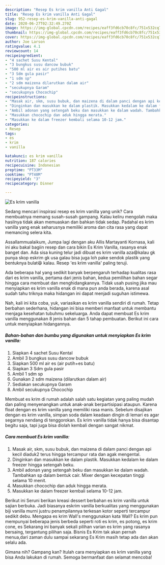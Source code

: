 ```yaml
---
description: "Resep Es krim vanilla Anti Gagal"
title: "Resep Es krim vanilla Anti Gagal"
slug: 952-resep-es-krim-vanilla-anti-gagal
date: 2020-06-27T02:32:49.270Z
image: https://img-global.cpcdn.com/recipes/eaff3fd6cb70c8fc/751x532cq70/es-krim-vanilla-foto-resep-utama.jpg
thumbnail: https://img-global.cpcdn.com/recipes/eaff3fd6cb70c8fc/751x532cq70/es-krim-vanilla-foto-resep-utama.jpg
cover: https://img-global.cpcdn.com/recipes/eaff3fd6cb70c8fc/751x532cq70/es-krim-vanilla-foto-resep-utama.jpg
author: Joe Larson
ratingvalue: 4.1
reviewcount: 14
recipeingredient:
- "4 sachet Susu Kental"
- "3 bungkus susu dancow bubuk"
- "500 ml air es air putihes batu"
- "3 Sdm gula pasir"
- "1 sdm sp"
- "2 sdm maizena dilarutkan dalam air"
- "secukupnya Garam"
- "secukupnya Chocochip"
recipeinstructions:
- "Masak air, skm, susu bubuk, dan maizena di dalam panci dengan api kecil diaduk2 terus hingga tercampur rata dan agak mengental."
- "Dinginkan dan masukkan ke dalam plastik. Masukkan kedalam ke dalam freezer hingga setengah beku."
- "Ambil adonan yang setengah beku dan masukkan ke dalam wadah. Tambahkan sp dalam bentuk cair. Mixer dengan kecepatan tinggi selama 10 menit."
- "Masukkan chocochip dan aduk hingga merata."
- "Masukkan ke dalam freezer kembali selama 10-12 jam."
categories:
- Resep
tags:
- es
- krim
- vanilla

katakunci: es krim vanilla 
nutrition: 187 calories
recipecuisine: Indonesian
preptime: "PT33M"
cooktime: "PT40M"
recipeyield: "3"
recipecategory: Dinner

---
```



![Es krim vanilla](https://img-global.cpcdn.com/recipes/eaff3fd6cb70c8fc/751x532cq70/es-krim-vanilla-foto-resep-utama.jpg)

Sedang mencari inspirasi resep es krim vanilla yang unik? Cara membuatnya memang susah-susah gampang. Kalau keliru mengolah maka hasilnya tidak akan memuaskan dan bahkan tidak sedap. Padahal es krim vanilla yang enak seharusnya memiliki aroma dan cita rasa yang dapat memancing selera kita.

Assallammualaikum, Jumpa lagi dengan aku Allis Martayanti Kornasa, kali ini aku bakal bagiin resep dan cara bikin Es Krim Vanilla, rasanya enak banget dan. Ada sisa kuning telur jadi dibuat es krim vanilla aza😄kalau gk punya skop eskrim gk usa galau bisa juga loh pake sendok plastik yang bentuknya bulat😆 kalau. Resep &#39;es krim vanilla&#39; paling teruji.

Ada beberapa hal yang sedikit banyak berpengaruh terhadap kualitas rasa dari es krim vanilla, pertama dari jenis bahan, kedua pemilihan bahan segar hingga cara membuat dan menghidangkannya. Tidak usah pusing jika mau menyiapkan es krim vanilla enak di mana pun anda berada, karena asal sudah tahu triknya maka hidangan ini dapat menjadi suguhan istimewa.


Nah, kali ini kita coba, yuk, variasikan es krim vanilla sendiri di rumah. Tetap berbahan sederhana, hidangan ini bisa memberi manfaat untuk membantu menjaga kesehatan tubuhmu sekeluarga. Anda dapat membuat Es krim vanilla menggunakan 8 jenis bahan dan 5 tahap pembuatan. Berikut ini cara untuk menyiapkan hidangannya.

<!--inarticleads1-->

##### Bahan-bahan dan bumbu yang digunakan untuk menyiapkan Es krim vanilla:

1. Siapkan 4 sachet Susu Kental
1. Ambil 3 bungkus susu dancow bubuk
1. Siapkan 500 ml air es (air putih+es batu)
1. Siapkan 3 Sdm gula pasir
1. Ambil 1 sdm sp
1. Gunakan 2 sdm maizena (dilarutkan dalam air)
1. Sediakan secukupnya Garam
1. Ambil secukupnya Chocochip


Membuat es krim di rumah adalah salah satu kegiatan yang paling mudah dan paling menyenangkan untuk anak-anak berpartisipasi ataupun. Karena float dengan es krim vanilla yang memiliki rasa manis. Sebelum disajikan dengan es krim vanilla, simpan soda dalam keadaan dingin di lemari es agar segarnya nendang di tenggorokan. Es krim vanilla tidak hanya bisa disantap begitu saja, tapi juga bisa diolah kembali dengan sangat nikmat. 

<!--inarticleads2-->

##### Cara membuat Es krim vanilla:

1. Masak air, skm, susu bubuk, dan maizena di dalam panci dengan api kecil diaduk2 terus hingga tercampur rata dan agak mengental.
1. Dinginkan dan masukkan ke dalam plastik. Masukkan kedalam ke dalam freezer hingga setengah beku.
1. Ambil adonan yang setengah beku dan masukkan ke dalam wadah. Tambahkan sp dalam bentuk cair. Mixer dengan kecepatan tinggi selama 10 menit.
1. Masukkan chocochip dan aduk hingga merata.
1. Masukkan ke dalam freezer kembali selama 10-12 jam.


Berikut ini Seruni berikan kreasi dessert berbahan es krim vanilla untuk sajian berbuka. Jadi biasanya eskrim vanilla berkualitas yang menggunakan biji vanilla murni justru penampilannya terkesan kotor seperti tercampur sedikit debu. Mengapa es krim Wall&#39;s menggunakan kata Wall? Es krim pun mempunyai beberapa jenis berbeda seperti roti es krim, es potong, es krim cone, es Sekarang ini banyak sekali pilihan varian es krim yang rasanya bersaing, tergantung pilihan saja. Bisnis Es Krim tak akan pernah menua,dari zaman dulu sampai sekarang Es Krim masih tetap ada dan akan selalu ada. 

Gimana nih? Gampang kan? Itulah cara menyiapkan es krim vanilla yang bisa Anda lakukan di rumah. Semoga bermanfaat dan selamat mencoba!
